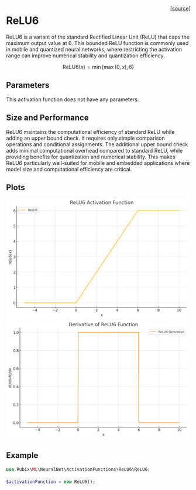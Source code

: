 <span style="float:right;"><a href="https://github.com/RubixML/ML/blob/master/src/NeuralNet/ActivationFunctions/ReLU6/ReLU6.php">[source]</a></span>

# ReLU6
ReLU6 is a variant of the standard Rectified Linear Unit (ReLU) that caps the maximum output value at 6. This bounded ReLU function is commonly used in mobile and quantized neural networks, where restricting the activation range can improve numerical stability and quantization efficiency.

$$
\text{ReLU6}(x) = \min\left(\max(0, x), 6\right)
$$

## Parameters
This activation function does not have any parameters.

## Size and Performance
ReLU6 maintains the computational efficiency of standard ReLU while adding an upper bound check. It requires only simple comparison operations and conditional assignments. The additional upper bound check adds minimal computational overhead compared to standard ReLU, while providing benefits for quantization and numerical stability. This makes ReLU6 particularly well-suited for mobile and embedded applications where model size and computational efficiency are critical.

## Plots
<img src="../../images/activation-functions/relu6.png" alt="ReLU6 Function" width="500" height="auto">

<img src="../../images/activation-functions/relu6-derivative.png" alt="ReLU6 Derivative" width="500" height="auto">

## Example
```php
use Rubix\ML\NeuralNet\ActivationFunctions\ReLU6\ReLU6;

$activationFunction = new ReLU6();
```

